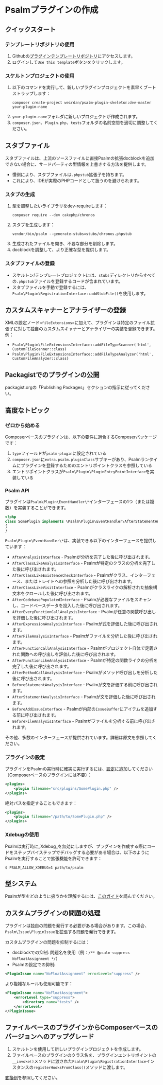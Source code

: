 # Psalmプラグインの作成

## クイックスタート

### テンプレートリポジトリの使用
1. Githubの[プラグインテンプレートリポジトリ](https://github.com/weirdan/psalm-plugin-skeleton)にアクセスします。
2. ログインして`Use this template`ボタンをクリックします。

### スケルトンプロジェクトの使用
1. 以下のコマンドを実行して、新しいプラグインプロジェクトを素早くブートストラップします：
   ```
   composer create-project weirdan/psalm-plugin-skeleton:dev-master your-plugin-name
   ```
2. `your-plugin-name`フォルダに新しいプロジェクトが作成されます。
3. `composer.json`、`Plugin.php`、`tests`フォルダの名前空間を適切に調整してください。

## スタブファイル
スタブファイルは、上流のソースファイルに直接Psalmの拡張docblockを追加できない場合に、サードパーティの型情報を上書きする方法を提供します。

- 慣例により、スタブファイルは`.phpstub`拡張子を持ちます。
- これにより、IDEが実際のPHPコードとして扱うのを避けられます。

### スタブの生成
1. 型を調整したいライブラリをdev-requireします：
   ```
   composer require --dev cakephp/chronos
   ```
2. スタブを生成します：
   ```
   vendor/bin/psalm --generate-stubs=stubs/chronos.phpstub
   ```
3. 生成されたファイルを開き、不要な部分を削除します。
4. docblockを調整して、より正確な型を提供します。

### スタブファイルの登録
- スケルトン/テンプレートプロジェクトには、`stubs`ディレクトリからすべての`.phpstub`ファイルを登録するコードが含まれています。
- スタブファイルを手動で登録するには、`Psalm\Plugin\RegistrationInterface::addStubFile()`を使用します。

## カスタムスキャナーとアナライザーの登録
XMLの設定ノード`<fileExtensions>`に加えて、プラグインは特定のファイル拡張子に対して独自のカスタムスキャナーとアナライザーの実装を登録できます。例：

- `Psalm\Plugin\FileExtensionsInterface::addFileTypeScanner('html', CustomFileScanner::class)`
- `Psalm\Plugin\FileExtensionsInterface::addFileTypeAnalyzer('html', CustomFileAnalyzer::class)`

## Packagistでのプラグインの公開
packagist.orgの「Publishing Packages」セクションの指示に従ってください。

## 高度なトピック

### ゼロから始める
Composerベースのプラグインは、以下の要件に適合するComposerパッケージです：

1. `type`フィールドが`psalm-plugin`に設定されている
2. `composer.json`に`extra.psalm.pluginClass`サブキーがあり、Psalmランタイムにプラグインを登録するためのエントリポイントクラスを参照している
3. エントリポイントクラスが`Psalm\Plugin\PluginEntryPointInterface`を実装している

### Psalm API
プラグインは`Psalm\Plugin\EventHandler\*`インターフェースの1つ（または複数）を実装することができます。

```php
<?php
class SomePlugin implements \Psalm\Plugin\EventHandler\AfterStatementAnalysisInterface
{
}
```

`Psalm\Plugin\EventHandler\*`は、実装できる以下のインターフェースを提供しています：

- `AfterAnalysisInterface` - Psalmが分析を完了した後に呼び出されます。
- `AfterClassLikeAnalysisInterface` - Psalmが特定のクラスの分析を完了した後に呼び出されます。
- `AfterClassLikeExistenceCheckInterface` - Psalmがクラス、インターフェース、またはトレイトへの参照を分析した後に呼び出されます。
- `AfterClassLikeVisitInterface` - Psalmがクラスライクの解析された抽象構文木をクロールした後に呼び出されます。
- `AfterCodebasePopulatedInterface` - Psalmが必要なファイルをスキャンし、コードベースデータを投入した後に呼び出されます。
- `AfterEveryFunctionCallAnalysisInterface` - Psalmが任意の関数呼び出しを評価した後に呼び出されます。
- `AfterExpressionAnalysisInterface` - Psalmが式を評価した後に呼び出されます。
- `AfterFileAnalysisInterface` - Psalmがファイルを分析した後に呼び出されます。
- `AfterFunctionCallAnalysisInterface` - Psalmがプロジェクト自体で定義された関数への呼び出しを評価した後に呼び出されます。
- `AfterFunctionLikeAnalysisInterface` - Psalmが特定の関数ライクの分析を完了した後に呼び出されます。
- `AfterMethodCallAnalysisInterface` - Psalmがメソッド呼び出しを分析した後に呼び出されます。
- `BeforeStatementAnalysisInterface` - Psalmが文を評価する前に呼び出されます。
- `AfterStatementAnalysisInterface` - Psalmが文を評価した後に呼び出されます。
- `BeforeAddIssueInterface` - Psalmが内部の`IssueBuffer`にアイテムを追加する前に呼び出されます。
- `BeforeFileAnalysisInterface` - Psalmがファイルを分析する前に呼び出されます。

その他、多数のインターフェースが提供されています。詳細は原文を参照してください。

### プラグインの設定
プラグインをPsalmの実行時に確実に実行するには、[設定](../configuration.md)に追加してください（Composerベースのプラグインには不要）：

```xml
<plugins>
    <plugin filename="src/plugins/SomePlugin.php" />
</plugins>
```

絶対パスを指定することもできます：

```xml
<plugins>
    <plugin filename="/path/to/SomePlugin.php" />
</plugins>
```

### Xdebugの使用
Psalmは実行時に_Xdebug_を無効にしますが、プラグインを作成する際にコードをステップバイステップでデバッグする必要がある場合は、以下のようにPsalmを実行することで拡張機能を許可できます：

```console
$ PSALM_ALLOW_XDEBUG=1 path/to/psalm
```

## 型システム
Psalmが型をどのように扱うかを理解するには、[このガイド](plugins_type_system.md)を読んでください。

## カスタムプラグインの問題の処理
プラグインは独自の問題を発行する必要がある場合があります。この場合、`Psalm\Issue\PluginIssue`を拡張する問題を発行できます。

カスタムプラグインの問題を抑制するには：

- docblockでの抑制: 問題名を使用（例：`/** @psalm-suppress NoFloatAssignment */`）
- Psalmの設定での抑制:

```xml
<PluginIssue name="NoFloatAssignment" errorLevel="suppress" />
```

より複雑なルールも使用可能です：

```xml
<PluginIssue name="NoFloatAssignment">
    <errorLevel type="suppress">
        <directory name="tests" />
    </errorLevel>
</PluginIssue>
```

## ファイルベースのプラグインからComposerベースのバージョンへのアップグレード
1. スケルトンを使用して新しいプラグインプロジェクトを作成します。
2. ファイルベースのプラグインのクラス名を、プラグインエントリポイントの`__invoke()`メソッドに渡された`Psalm\Plugin\RegistrationInterface`インスタンスの`registerHooksFromClass()`メソッドに渡します。

[変換例](https://github.com/vimeo/psalm/tree/master/examples/plugins/composer-based/echo-checker/)を参照してください。
